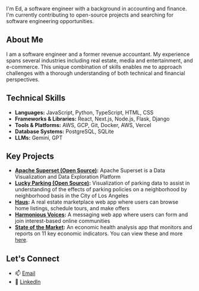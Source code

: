 I'm Ed, a software engineer with a background in accounting and finance. I'm currently contributing to open-source projects and searching for software engineering opportunities. 

## About Me
I am a software engineer and a former revenue accountant. My experience spans several industries including real estate, media and entertainment, and e-commerce. This unique combination of skills enables me to approach challenges with a thorough understanding of both technical and financial perspectives.

## Technical Skills 
- **Languages:** JavaScript, Python, TypeScript, HTML, CSS
- **Frameworks & Libraries:** React, Next.js, Node.js, Flask, Django
- **Tools & Platforms:** AWS, GCP, Git, Docker, AWS, Vercel
- **Database Systems:** PostgreSQL, SQLite
- **LLMs:** Gemini, GPT

## Key Projects 
- **[Apache Superset (Open Source)](https://github.com/apache/superset):**  Apache Superset is a Data Visualization and Data Exploration Platform 
- **[Lucky Parking (Open Source)](https://github.com/eulloa10/lucky-parking):** Visualization of parking data to assist in understanding of the effects of parking policies on a neighborhood by neighborhood basis in the City of Los Angeles 
- **[Haus](https://github.com/eulloa10/haus):** A real estate marketplace web app where users can browse home listings, schedule tours, and make offers
- **[Harmonious Voices](https://github.com/eulloa10/harmonious-voices):** A messaging web app where users can form and join interest-based online communities 
- **[State of the Market](https://github.com/eulloa10/state-of-the-market):** An economic health analysis app that monitors and reports on 11 key economic indicators. 
You can view these and more [here](https://edgarulloa.vercel.app/).

## Let's Connect
- 📫 [Email](mailto:edgar.ulloa.careers+gh@gmail.com)
- 🔗 [LinkedIn](https://www.linkedin.com/in/edgarulloa/)
